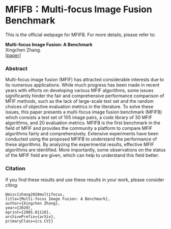 # MFIFB：Multi-focus Image Fusion Benchmark

This is the official webpage for MFIFB. For more details, please refer to: 
 
**Multi-focus Image Fusion: A Benchmark**  
Xingchen Zhang.  
[[paper](https://arxiv.org/abs/2005.01116)]

### Abstract
Multi-focus image fusion (MFIF) has attracted considerable interests due to its numerous applications. While much progress has been made in recent years with efforts on developing various MFIF algorithms, some issues significantly hinder the fair and comprehensive performance comparison of MFIF methods, such as the lack of large-scale test set and the random choices of objective evaluation metrics in the literature. To solve these issues, this paper presents a multi-focus image fusion benchmark (MFIFB) which consists a test set of 105 image pairs, a code library of 30 MFIF algorithms, and 20 evaluation metrics. MFIFB is the first benchmark in the field of MFIF and provides the community a platform to compare MFIF algorithms fairly and comprehensively. Extensive experiments have been conducted using the proposed MFIFB to understand the performance of these algorithms. By analyzing the experimental results, effective MFIF algorithms are identified. More importantly, some observations on the status of the MFIF field are given, which can help to understand this field better.


### Citation
If you find these results and use these results in your work, please consider citing:
    
    @misc{zhang2020multifocus,    
    title={Multi-focus Image Fusion: A Benchmark},
    author={Xingchen Zhang},
    year={2020},
    eprint={2005.01116},
    archivePrefix={arXiv},
    primaryClass={cs.CV}}